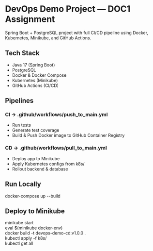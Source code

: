 # DevOps Demo Project — DOC1 Assignment

Spring Boot + PostgreSQL project with full CI/CD pipeline using Docker, Kubernetes, Minikube, and GitHub Actions.

## Tech Stack
- Java 17 (Spring Boot)
- PostgreSQL
- Docker & Docker Compose
- Kubernetes (Minikube)
- GitHub Actions (CI/CD)

## Pipelines

### CI → .github/workflows/push_to_main.yml
- Run tests  
- Generate test coverage  
- Build & Push Docker image to GitHub Container Registry  

### CD → .github/workflows/pull_to_main.yml
- Deploy app to Minikube  
- Apply Kubernetes configs from k8s/  
- Rollout backend & database  

## Run Locally
docker-compose up --build

## Deploy to Minikube
minikube start  
eval $(minikube docker-env)  
docker build -t devops-demo-cd:v1.0.0 .  
kubectl apply -f k8s/  
kubectl get all  
